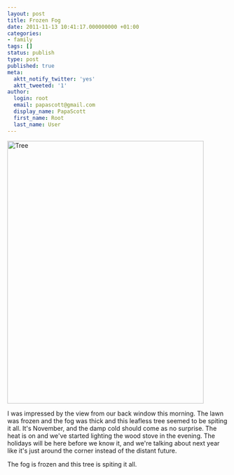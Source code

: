 ```yaml
---
layout: post
title: Frozen Fog
date: 2011-11-13 10:41:17.000000000 +01:00
categories:
- family
tags: []
status: publish
type: post
published: true
meta:
  aktt_notify_twitter: 'yes'
  aktt_tweeted: '1'
author:
  login: root
  email: papascott@gmail.com
  display_name: PapaScott
  first_name: Root
  last_name: User
---
```

<p><img src="https://res.cloudinary.com/papascott/image/upload/wordpress/wp-content/uploads/2011/11/tree.jpg" alt="Tree" border="0" width="448" height="600" /></p>
<p>I was impressed by the view from our back window this morning. The lawn was frozen and the fog was thick and this leafless tree seemed to be spiting it all. It's November, and the damp cold should come as no surprise. The heat is on and we've started lighting the wood stove in the evening. The holidays will be here before we know it, and we're talking about next year like it's just around the corner instead of the distant future. </p>
<p>The fog is frozen and this tree is spiting it all.</p>
